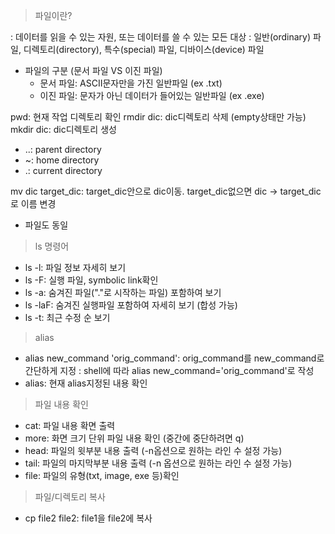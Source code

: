 > 파일이란?

 : 데이터를 읽을 수 있는 자원, 또는 데이터를 쓸 수 있는 모든 대상
 : 일반(ordinary) 파일, 디렉토리(directory), 특수(special) 파일, 디바이스(device) 파일
 - 파일의 구분 (문서 파일 VS 이진 파일)
    - 문서 파일: ASCII문자만을 가진 일반파일 (ex .txt)
    - 이진 파일: 문자가 아닌 데이터가 들어있는 일반파일 (ex .exe)

pwd: 현재 작업 디렉토리 확인
rmdir dic: dic디렉토리 삭제 (empty상태만 가능)
mkdir dic: dic디렉토리 생성
  - ..: parent directory
  - ~: home directory
  - .: current directory

mv dic target_dic: target_dic안으로 dic이동. target_dic없으면 dic -> target_dic로 이름 변경
  - 파일도 동일
> ls 명령어
  - ls -l: 파일 정보 자세히 보기
  - ls -F: 실행 파일, symbolic link확인
  - ls -a: 숨겨진 파일("."로 시작하는 파일) 포함하여 보기
  - ls -laF: 숨겨진 실행파일 포함하여 자세히 보기 (합성 가능)
  - ls -t: 최근 수정 순 보기
>  alias
 - alias new_command 'orig_command': orig_command를 new_command로 간단하게 지정
   : shell에 따라 alias new_command='orig_command'로 작성
 - alias:  현재  alias지정된 내용 확인

> 파일 내용 확인
 - cat: 파일 내용 확면 출력
 - more: 화면 크기 단위 파일 내용 확인 (중간에 중단하려면 q)
 - head: 파일의 윗부분 내용 출력 (-n옵션으로 원하는 라인 수 설정 가능)
 - tail: 파일의 마지막부분 내용 출력 (-n 옵션으로 원하는 라인 수 설정 가능)
 - file: 파일의 유형(txt, image, exe 등)확인
> 파일/디렉토리 복사
 - cp file2 file2: file1을 file2에 복사
